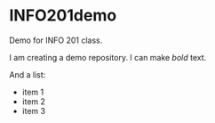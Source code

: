 # INFO201demo
Demo for INFO 201 class.

I am creating a demo repository. I can make *bold* text.

And a list:
- item 1
- item 2
- item 3
